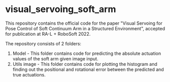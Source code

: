 # visual_servoing_soft_arm

This repository contains the official code for the paper "Visual Servoing for Pose Control of Soft Continuum Arm in a Structured Environment", accepted for publication at RA-L + RoboSoft 2022.

The repository consists of 2 folders:
  1. Model - This folder contains code for predicting the absolute actuation values of the soft arm given image input.
  2. Utils image - This folder contains code for plotting the histogram and finding out the positional and rotational error between the predicted and true actuations. 
  
